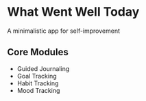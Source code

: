 # What Went Well Today
A minimalistic app for self-improvement

## Core Modules
- Guided Journaling
- Goal Tracking
- Habit Tracking
- Mood Tracking

